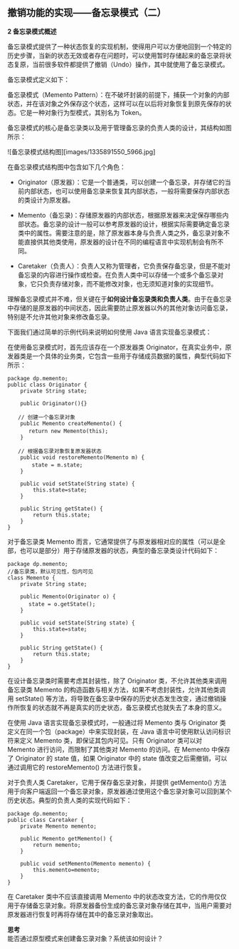 ## 撤销功能的实现——备忘录模式（二）  

**2 备忘录模式概述**  

备忘录模式提供了一种状态恢复的实现机制，使得用户可以方便地回到一个特定的历史步骤，当新的状态无效或者存在问题时，可以使用暂时存储起来的备忘录将状态复原，当前很多软件都提供了撤销（Undo）操作，其中就使用了备忘录模式。  

备忘录模式定义如下：  

备忘录模式（Memento Pattern）：在不破坏封装的前提下，捕获一个对象的内部状态，并在该对象之外保存这个状态，这样可以在以后将对象恢复到原先保存的状态。它是一种对象行为型模式，其别名为 Token。  

备忘录模式的核心是备忘录类以及用于管理备忘录的负责人类的设计，其结构如图所示：  

![备忘录模式结构图][images/1335891550_5966.jpg]  

在备忘录模式结构图中包含如下几个角色：  

- Originator（原发器）：它是一个普通类，可以创建一个备忘录，并存储它的当前内部状态，也可以使用备忘录来恢复其内部状态，一般将需要保存内部状态的类设计为原发器。  

- Memento（备忘录)：存储原发器的内部状态，根据原发器来决定保存哪些内部状态。备忘录的设计一般可以参考原发器的设计，根据实际需要确定备忘录类中的属性。需要注意的是，除了原发器本身与负责人类之外，备忘录对象不能直接供其他类使用，原发器的设计在不同的编程语言中实现机制会有所不同。  

- Caretaker（负责人）：负责人又称为管理者，它负责保存备忘录，但是不能对备忘录的内容进行操作或检查。在负责人类中可以存储一个或多个备忘录对象，它只负责存储对象，而不能修改对象，也无须知道对象的实现细节。  

理解备忘录模式并不难，但关键在于**如何设计备忘录类和负责人类**。由于在备忘录中存储的是原发器的中间状态，因此需要防止原发器以外的其他对象访问备忘录，特别是不允许其他对象来修改备忘录。  

下面我们通过简单的示例代码来说明如何使用 Java 语言实现备忘录模式：  

在使用备忘录模式时，首先应该存在一个原发器类 Originator，在真实业务中，原发器类是一个具体的业务类，它包含一些用于存储成员数据的属性，典型代码如下所示：

```
package dp.memento;
public class Originator {
    private String state;

    public Originator(){}

　　// 创建一个备忘录对象
    public Memento createMemento() {
　　　　return new Memento(this);
    }

　　// 根据备忘录对象恢复原发器状态
    public void restoreMemento(Memento m) {
　　　　 state = m.state;
    }

    public void setState(String state) {
        this.state=state;
    }

    public String getState() {
        return this.state;
    }
}
```

对于备忘录类 Memento 而言，它通常提供了与原发器相对应的属性（可以是全部，也可以是部分）用于存储原发器的状态，典型的备忘录类设计代码如下：

```
package dp.memento;
//备忘录类，默认可见性，包内可见
class Memento {
    private String state;

    public Memento(Originator o) {
　　　　state = o.getState();
    }

    public void setState(String state) {
        this.state=state;
    }

    public String getState() {
        return this.state;
    }
}
```

在设计备忘录类时需要考虑其封装性，除了 Originator 类，不允许其他类来调用备忘录类 Memento 的构造函数与相关方法，如果不考虑封装性，允许其他类调用 setState() 等方法，将导致在备忘录中保存的历史状态发生改变，通过撤销操作所恢复的状态就不再是真实的历史状态，备忘录模式也就失去了本身的意义。  

在使用 Java 语言实现备忘录模式时，一般通过将 Memento 类与 Originator 类定义在同一个包（package）中来实现封装，在 Java 语言中可使用默认访问标识符来定义 Memento 类，即保证其包内可见。只有 Originator 类可以对 Memento 进行访问，而限制了其他类对 Memento 的访问。在 Memento 中保存了 Originator 的 state 值，如果 Originator 中的 state 值改变之后需撤销，可以通过调用它的 restoreMemento() 方法进行恢复。  

对于负责人类 Caretaker，它用于保存备忘录对象，并提供 getMemento() 方法用于向客户端返回一个备忘录对象，原发器通过使用这个备忘录对象可以回到某个历史状态。典型的负责人类的实现代码如下：  

```
package dp.memento;
public class Caretaker {
	private Memento memento;

	public Memento getMemento() {
		return memento;
	}

	public void setMemento(Memento memento) {
		this.memento=memento;
	}
}
```

在 Caretaker 类中不应该直接调用 Memento 中的状态改变方法，它的作用仅仅用于存储备忘录对象。将原发器备份生成的备忘录对象存储在其中，当用户需要对原发器进行恢复时再将存储在其中的备忘录对象取出。  
 
**思考**  
能否通过原型模式来创建备忘录对象？系统该如何设计？